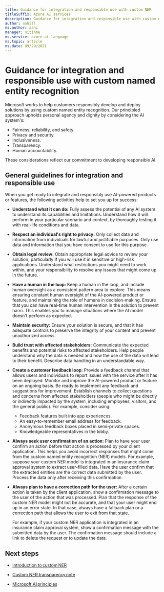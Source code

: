 ```yaml
---
title: Guidance for integration and responsible use with custom NER
titleSuffix: Azure AI services
description: Guidance for integration and responsible use with custom named entity recognition
author: aahill
ms.author: aahi
manager: nitinme
ms.service: azure-ai-language
ms.topic: article
ms.date: 09/29/2021
---
```


# Guidance for integration and responsible use with custom named entity recognition

Microsoft works to help customers responsibly develop and deploy solutions by using custom named entity recognition. Our principled approach upholds personal agency and dignity by considering the AI system's:

* Fairness, reliability, and safety.
* Privacy and security.
* Inclusiveness.
* Transparency.
* Human accountability.

These considerations reflect our commitment to developing responsible AI.

## General guidelines for integration and responsible use

When you get ready to integrate and responsibly use AI-powered products or features, the following activities help to set you up for success:

* **Understand what it can do:** Fully assess the potential of any AI system to understand its capabilities and limitations. Understand how it will perform in your particular scenario and context, by thoroughly testing it with real-life conditions and data.

* **Respect an individual's right to privacy:** Only collect data and information from individuals for lawful and justifiable purposes. Only use data and information that you have consent to use for this purpose.

* **Obtain legal review:** Obtain appropriate legal advice to review your solution, particularly if you will use it in sensitive or high-risk applications. Understand what restrictions you might need to work within, and your responsibility to resolve any issues that might come up in the future.

* **Have a human in the loop:** Keep a human in the loop, and include human oversight as a consistent pattern area to explore. This means ensuring constant human oversight of the AI-powered product or feature, and maintaining the role of humans in decision-making. Ensure that you can have real-time human intervention in the solution to prevent harm. This enables you to manage situations where the AI model doesn't perform as expected.

* **Maintain security:** Ensure your solution is secure, and that it has adequate controls to preserve the integrity of your content and prevent unauthorized access.

* **Build trust with affected stakeholders:** Communicate the expected benefits and potential risks to affected stakeholders. Help people understand why the data is needed and how the use of the data will lead to their benefit. Describe data handling in an understandable way.

* **Create a customer feedback loop:** Provide a feedback channel that allows users and individuals to report issues with the service after it has been deployed. Monitor and improve the AI-powered product or feature on an ongoing basis. Be ready to implement any feedback and suggestions for improvement. Establish channels to collect questions and concerns from affected stakeholders (people who might be directly or indirectly impacted by the system, including employees, visitors, and the general public). For example, consider using:

    * Feedback features built into app experiences.
    * An easy-to-remember email address for feedback.
    * Anonymous feedback boxes placed in semi-private spaces.
    * Knowledgeable representatives in the lobby.

* **Always seek user confirmation of an action:** Plan to have your user confirm an action before that action is processed by your client application. This helps you avoid incorrect responses that might come from the custom named entity recognition (NER) models. For example, suppose your custom NER model is integrated in an insurance claim approval system to extract user-filled data. Have the user confirm that the extracted entities are the correct data submitted by the user. Process the data only after receiving this confirmation.

* **Always plan to have a correction path for the user:** After a certain action is taken by the client application, show a confirmation message to the user of the action that was processed. Plan that the response of the custom NER model might not be accurate, and that your user might end up in an error state. In that case, always have a fallback plan or a correction path that allows the user to exit from that state.  

  For example, if your custom NER application is integrated in an insurance claim approval system, show a confirmation message with the submitted data by the user. The confirmation message should include a link to delete the request or to update the data.

## Next steps

* [Introduction to custom NER](/azure/ai-services/language-service/custom-named-entity-recognition/overview)

* [Custom NER transparency note](cner-transparency-note.md)

* [Microsoft AI principles](https://www.microsoft.com/ai/responsible-ai?rtc=1&activetab=pivot1%3aprimaryr6)
